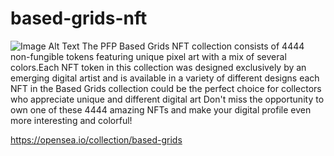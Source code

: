 # based-grids-nft
![Image Alt Text](https://i.seadn.io/s/primary-drops/0x6b7edf159165d16c35eb5ef189d719d4d7d5db1f/32129847:about:media:5a450e69-547b-4378-8871-bc0b4f876412.gif?auto=format&dpr=1&w=1920)
The PFP Based Grids NFT collection consists of 4444 non-fungible tokens featuring unique pixel art with a mix of several colors.Each NFT token in this collection was designed exclusively by an emerging digital artist and is available in a variety of different designs each NFT in the Based Grids collection could be the perfect choice for collectors who appreciate unique and different digital art Don't miss the opportunity to own one of these 4444 amazing NFTs and make your digital profile even more interesting and colorful!

https://opensea.io/collection/based-grids
